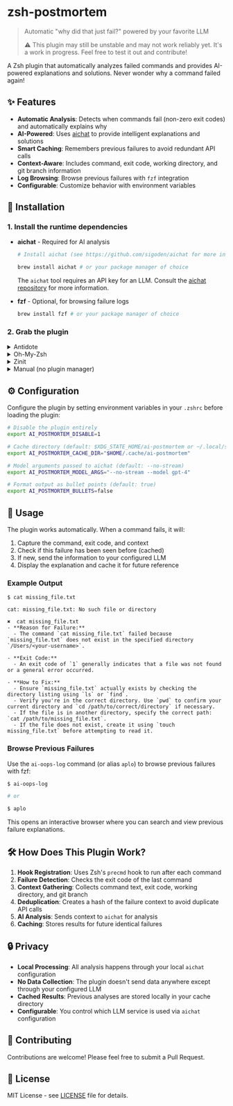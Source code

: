 # zsh-postmortem

> Automatic "why did that just fail?" powered by your favorite LLM
>
> ⚠️ This plugin may still be unstable and may not work reliably yet. It's a work in progress. Feel free to test it out and contribute!

A Zsh plugin that automatically analyzes failed commands and provides AI-powered explanations and solutions. Never wonder why a command failed again!

## ✨ Features

- **Automatic Analysis**: Detects when commands fail (non-zero exit codes) and automatically explains why
- **AI-Powered**: Uses [aichat](https://github.com/sigoden/aichat) to provide intelligent explanations and solutions
- **Smart Caching**: Remembers previous failures to avoid redundant API calls
- **Context-Aware**: Includes command, exit code, working directory, and git branch information
- **Log Browsing**: Browse previous failures with `fzf` integration
- **Configurable**: Customize behavior with environment variables

## 🚀 Installation

### 1. Install the runtime dependencies

- **aichat** - Required for AI analysis

  ```bash
  # Install aichat (see https://github.com/sigoden/aichat for more information)

  brew install aichat # or your package manager of choice
  ```

  The `aichat` tool requires an API key for an LLM. Consult the [aichat repository](https://github.com/sigoden/aichat) for more information.

- **fzf** - Optional, for browsing failure logs

  ```bash
  brew install fzf # or your package manager of choice
  ```

### 2. Grab the plugin

<details>
<summary>Antidote</summary>

```zsh
antidote bundle stephenhowells/zsh-postmortem
```

</details>

<details>
<summary>Oh-My-Zsh</summary>

Clone into `~/.oh-my-zsh/custom/plugins` and add `zsh-postmortem` to the `plugins=(...)` array in `.zshrc`.

```zsh
git clone https://github.com/stephenhowells/zsh-postmortem ~/.oh-my-zsh/custom/plugins/zsh-postmortem
```

</details>

<details>
<summary>Zinit</summary>

```zsh
zinit light stephenhowells/zsh-postmortem
```

</details>

<details>
<summary>Manual (no plugin manager)</summary>

Clone the repo anywhere (for example `~/.zsh/zsh-postmortem`) and source the plugin file from your `.zshrc`:

```zsh
# Grab the plugin
git clone https://github.com/stephenhowells/zsh-postmortem ~/.zsh/zsh-postmortem

# Add to your .zshrc
source ~/.zsh/zsh-postmortem/zsh-postmortem.plugin.zsh
```

</details>

## ⚙️ Configuration

Configure the plugin by setting environment variables in your `.zshrc` before loading the plugin:

```bash
# Disable the plugin entirely
export AI_POSTMORTEM_DISABLE=1

# Cache directory (default: $XDG_STATE_HOME/ai-postmortem or ~/.local/state/ai-postmortem)
export AI_POSTMORTEM_CACHE_DIR="$HOME/.cache/ai-postmortem"

# Model arguments passed to aichat (default: --no-stream)
export AI_POSTMORTEM_MODEL_ARGS="--no-stream --model gpt-4"

# Format output as bullet points (default: true)
export AI_POSTMORTEM_BULLETS=false
```

## 📖 Usage

The plugin works automatically. When a command fails, it will:

1. Capture the command, exit code, and context
2. Check if this failure has been seen before (cached)
3. If new, send the information to your configured LLM
4. Display the explanation and cache it for future reference

### Example Output

```text
$ cat missing_file.txt

cat: missing_file.txt: No such file or directory

✖  cat missing_file.txt
- **Reason for Failure:**
  - The command `cat missing_file.txt` failed because `missing_file.txt` does not exist in the specified directory `/Users/<your-username>`.

- **Exit Code:**
  - An exit code of `1` generally indicates that a file was not found or a general error occurred.

- **How to Fix:**
  - Ensure `missing_file.txt` actually exists by checking the directory listing using `ls` or `find`.
  - Verify you're in the correct directory. Use `pwd` to confirm your current directory and `cd /path/to/correct/directory` if necessary.
  - If the file is in another directory, specify the correct path: `cat /path/to/missing_file.txt`.
  - If the file does not exist, create it using `touch missing_file.txt` before attempting to read it.
```

### Browse Previous Failures

Use the `ai-oops-log` command (or alias `aplo`) to browse previous failures with fzf:

```bash
$ ai-oops-log

# or

$ aplo
```

This opens an interactive browser where you can search and view previous failure explanations.

## 🛠️ How Does This Plugin Work?

1. **Hook Registration**: Uses Zsh's `precmd` hook to run after each command
2. **Failure Detection**: Checks the exit code of the last command
3. **Context Gathering**: Collects command text, exit code, working directory, and git branch
4. **Deduplication**: Creates a hash of the failure context to avoid duplicate API calls
5. **AI Analysis**: Sends context to `aichat` for analysis
6. **Caching**: Stores results for future identical failures

## 🔒 Privacy

- **Local Processing**: All analysis happens through your local `aichat` configuration
- **No Data Collection**: The plugin doesn't send data anywhere except through your configured LLM
- **Cached Results**: Previous analyses are stored locally in your cache directory
- **Configurable**: You control which LLM service is used via `aichat` configuration

## 🤝 Contributing

Contributions are welcome! Please feel free to submit a Pull Request.

## 📄 License

MIT License - see [LICENSE](LICENSE) file for details.
